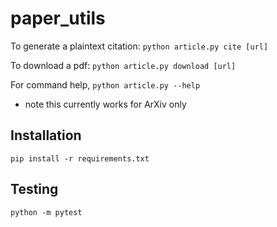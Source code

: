 # paper_utils

To generate a plaintext citation:
`python article.py cite [url]`

To download a pdf:
`python article.py download [url]`


For command help, 
`python article.py --help` 

* note this currently works for ArXiv only

## Installation

`pip install -r requirements.txt`


## Testing

`python -m pytest`